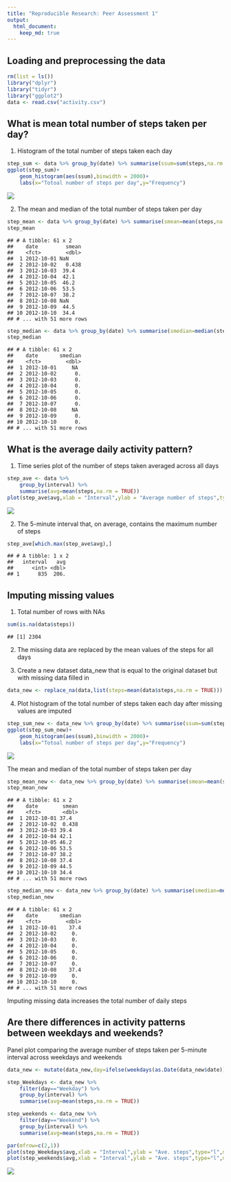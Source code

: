 ```yaml
---
title: "Reproducible Research: Peer Assessment 1"
output: 
  html_document:
    keep_md: true
---
```



## Loading and preprocessing the data

```r
rm(list = ls())
library("dplyr")
library("tidyr")
library("ggplot2")
data <- read.csv("activity.csv")
```


## What is mean total number of steps taken per day?
1. Histogram of the total number of steps taken each day

```r
step_sum <- data %>% group_by(date) %>% summarise(ssum=sum(steps,na.rm = TRUE))
ggplot(step_sum)+
    geom_histogram(aes(ssum),binwidth = 2000)+
    labs(x="Totoal number of steps per day",y="Frequency")
```

![](PA1_template_files/figure-html/unnamed-chunk-2-1.png)<!-- -->

2. The mean and median of the total number of steps taken per day

```r
step_mean <- data %>% group_by(date) %>% summarise(smean=mean(steps,na.rm = TRUE))
step_mean
```

```
## # A tibble: 61 x 2
##    date         smean
##    <fct>        <dbl>
##  1 2012-10-01 NaN    
##  2 2012-10-02   0.438
##  3 2012-10-03  39.4  
##  4 2012-10-04  42.1  
##  5 2012-10-05  46.2  
##  6 2012-10-06  53.5  
##  7 2012-10-07  38.2  
##  8 2012-10-08 NaN    
##  9 2012-10-09  44.5  
## 10 2012-10-10  34.4  
## # ... with 51 more rows
```

```r
step_median <- data %>% group_by(date) %>% summarise(smedian=median(steps,na.rm = TRUE))
step_median
```

```
## # A tibble: 61 x 2
##    date       smedian
##    <fct>        <dbl>
##  1 2012-10-01     NA 
##  2 2012-10-02      0.
##  3 2012-10-03      0.
##  4 2012-10-04      0.
##  5 2012-10-05      0.
##  6 2012-10-06      0.
##  7 2012-10-07      0.
##  8 2012-10-08     NA 
##  9 2012-10-09      0.
## 10 2012-10-10      0.
## # ... with 51 more rows
```

## What is the average daily activity pattern?
1. Time series plot of the number of steps taken averaged across all days

```r
step_ave <- data %>% 
    group_by(interval) %>%
    summarise(avg=mean(steps,na.rm = TRUE))
plot(step_ave$avg,xlab = "Interval",ylab = "Average number of steps",type="l")
```

![](PA1_template_files/figure-html/unnamed-chunk-4-1.png)<!-- -->

2. The 5-minute interval that, on average, contains the maximum number of steps

```r
step_ave[which.max(step_ave$avg),]
```

```
## # A tibble: 1 x 2
##   interval   avg
##      <int> <dbl>
## 1      835  206.
```

## Imputing missing values
1. Total number of rows with NAs

```r
sum(is.na(data$steps))
```

```
## [1] 2304
```
2. The missing data are replaced by the mean values of the steps for all days 

3. Create a new dataset data_new that is equal to the original dataset but with missing data filled in

```r
data_new <- replace_na(data,list(steps=mean(data$steps,na.rm = TRUE)))
```

4. Plot histogram of the total number of steps taken each day after missing values are imputed

```r
step_sum_new <- data_new %>% group_by(date) %>% summarise(ssum=sum(steps,na.rm = TRUE))
ggplot(step_sum_new)+
    geom_histogram(aes(ssum),binwidth = 2000)+
    labs(x="Totoal number of steps per day",y="Frequency")
```

![](PA1_template_files/figure-html/unnamed-chunk-8-1.png)<!-- -->

The mean and median of the total number of steps taken per day

```r
step_mean_new <- data_new %>% group_by(date) %>% summarise(smean=mean(steps,na.rm = TRUE))
step_mean_new
```

```
## # A tibble: 61 x 2
##    date        smean
##    <fct>       <dbl>
##  1 2012-10-01 37.4  
##  2 2012-10-02  0.438
##  3 2012-10-03 39.4  
##  4 2012-10-04 42.1  
##  5 2012-10-05 46.2  
##  6 2012-10-06 53.5  
##  7 2012-10-07 38.2  
##  8 2012-10-08 37.4  
##  9 2012-10-09 44.5  
## 10 2012-10-10 34.4  
## # ... with 51 more rows
```

```r
step_median_new <- data_new %>% group_by(date) %>% summarise(smedian=median(steps,na.rm = TRUE))
step_median_new
```

```
## # A tibble: 61 x 2
##    date       smedian
##    <fct>        <dbl>
##  1 2012-10-01    37.4
##  2 2012-10-02     0. 
##  3 2012-10-03     0. 
##  4 2012-10-04     0. 
##  5 2012-10-05     0. 
##  6 2012-10-06     0. 
##  7 2012-10-07     0. 
##  8 2012-10-08    37.4
##  9 2012-10-09     0. 
## 10 2012-10-10     0. 
## # ... with 51 more rows
```
Imputing missing data increases the total number of daily steps

## Are there differences in activity patterns between weekdays and weekends?
Panel plot comparing the average number of steps taken per 5-minute interval across weekdays and weekends

```r
data_new <- mutate(data_new,day=ifelse(weekdays(as.Date(data_new$date)) %in% c("Saturday","Sunday"), "Weekend", "Weekday"))

step_Weekdays <- data_new %>% 
    filter(day=="Weekday") %>%
    group_by(interval) %>%
    summarise(avg=mean(steps,na.rm = TRUE))

step_weekends <- data_new %>% 
    filter(day=="Weekend") %>%
    group_by(interval) %>%
    summarise(avg=mean(steps,na.rm = TRUE))

par(mfrow=c(2,1))
plot(step_Weekdays$avg,xlab = "Interval",ylab = "Ave. steps",type="l",main="Weekday")
plot(step_weekends$avg,xlab = "Interval",ylab = "Ave. steps",type="l",main="Weekend")
```

![](PA1_template_files/figure-html/unnamed-chunk-10-1.png)<!-- -->

